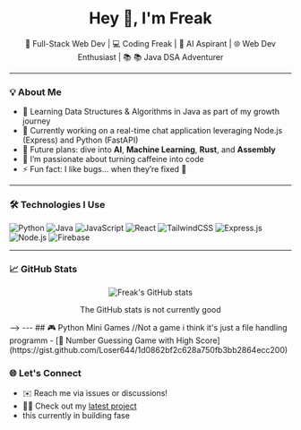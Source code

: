 <h1 align="center">Hey 👋, I'm Freak</h1>

<p align="center">
🚀 Full-Stack Web Dev | 💻 Coding Freak | 🤖 AI Aspirant | 🌐 Web Dev Enthusiast | 📚 📚 Java DSA Adventurer
</p>

---

### 💡 About Me

- 🔭 Learning Data Structures & Algorithms in Java as part of my growth journey
- 🤖 Currently working on a real-time chat application leveraging Node.js (Express) and Python (FastAPI)
- 🌱 Future plans: dive into **AI**, **Machine Learning**, **Rust**, and **Assembly**  
- 🧠 I’m passionate about turning caffeine into code  
- ⚡ Fun fact: I like bugs... when they’re fixed 🐞

---

### 🛠️ Technologies I Use

![Python](https://img.shields.io/badge/-Python-black?style=flat-square&logo=Python)
![Java](https://img.shields.io/badge/Java-black?style=flat-square&logo=openjdk&logoColor=white)
![JavaScript](https://img.shields.io/badge/-JavaScript-black?style=flat-square&logo=javascript)
![React](https://img.shields.io/badge/-React-black?style=flat-square&logo=react)
![TailwindCSS](https://img.shields.io/badge/-TailwindCSS-black?style=flat-square&logo=tailwindcss)
![Express.js](https://img.shields.io/badge/-Express.js-black?style=flat-square&logo=express)
![Node.js](https://img.shields.io/badge/-Node.js-black?style=flat-square&logo=node.js)
![Firebase](https://img.shields.io/badge/-Firebase-black?style=flat-square&logo=firebase)

---

### 📈 GitHub Stats
<p align="center">
<img src="https://github-readme-stats.vercel.app/api?username=Freak644&show_icons=true&theme=radical" alt="Freak's GitHub stats" />
  </p>
  
  <p align="center">The GitHub stats is not currently good </p>
</p>
-->
---
## 🎮 Python Mini Games
  //Not a game i think it's just a file handling programm
- [🎯 Number Guessing Game with High Score](https://gist.github.com/Loser644/1d0862bf2c628a750fb3bb2864ecc200)

### 🌐 Let's Connect

- ✉️ Reach me via issues or discussions!
- 🧑‍💻 Check out my [latest project](https://github.com/Freak644/codecove)
- this currently in building fase
